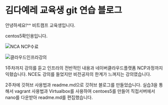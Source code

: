 # 김다예레 교육생 git 연습 블로그

안녕하세요!^^
비트캠프 교육생입니다.

centos5확인용입니다. 

![NCA NCP수료](https://user-images.githubusercontent.com/118055665/202892429-e0434d33-d3c3-4f66-bdb3-8e312133100c.PNG)

![클라우드인프라강의](https://user-images.githubusercontent.com/118055665/202892433-41b8fac3-5850-44bd-9e80-aec5a0fcdc18.PNG)

1주차까지 강의를 듣고 인프라의 전반적인 내용과 네이버클라우드플랫폼 NCP과정까지 익혔습니다.
NCE도 강의를 들었지만 비전공자의 한계가 느껴지는 강의였습니다.

2주차에 깃허브 사용법과 readme.md으로 깃허브 블로그를 만들었습니다.
실습3을 통해서 vagrant 사용법과 Virtualbox를 사용하여 centoes5를 만들어 
직접서버에서 nano를 다운받아 readme.md를 편집했습니다.


